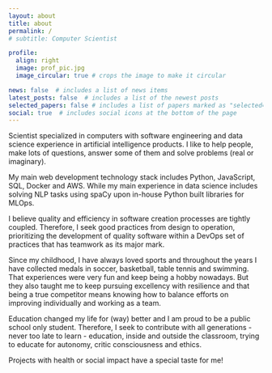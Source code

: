 ```yaml
---
layout: about
title: about
permalink: /
# subtitle: Computer Scientist

profile:
  align: right
  image: prof_pic.jpg
  image_circular: true # crops the image to make it circular

news: false  # includes a list of news items
latest_posts: false  # includes a list of the newest posts
selected_papers: false # includes a list of papers marked as "selected={true}"
social: true  # includes social icons at the bottom of the page
---
```


Scientist specialized in computers with software engineering and data science experience in artificial intelligence products. I like to help people, make lots of questions, answer some of them and solve problems (real or imaginary).


My main web development technology stack includes Python, JavaScript, SQL, Docker and AWS. While my main experience in data science includes solving NLP tasks using spaCy upon in-house Python built libraries for MLOps.


I believe quality and efficiency in software creation processes are tightly coupled. Therefore, I seek good practices from design to operation, prioritizing the development of quality software within a DevOps set of practices that has teamwork as its major mark.


Since my childhood, I have always loved sports and throughout the years I have collected medals in soccer, basketball, table tennis and swimming. That experiences were very fun and keep being a hobby nowadays. But they also taught me to keep pursuing excellency with resilience and that being a true competitor means knowing how to balance efforts on improving individually and working as a team.


Education changed my life for (way) better and I am proud to be a public school only student. Therefore, I seek to contribute with all generations - never too late to learn - education, inside and outside the classroom, trying to educate for autonomy, critic consciousness and ethics.


Projects with health or social impact have a special taste for me!

<!-- Write your biography here. Tell the world about yourself. Link to your favorite [subreddit](http://reddit.com). You can put a picture in, too. The code is already in, just name your picture `prof_pic.jpg` and put it in the `img/` folder.

Put your address / P.O. box / other info right below your picture. You can also disable any of these elements by editing `profile` property of the YAML header of your `_pages/about.md`. Edit `_bibliography/papers.bib` and Jekyll will render your [publications page](/al-folio/publications/) automatically.

Link to your social media connections, too. This theme is set up to use [Font Awesome icons](http://fortawesome.github.io/Font-Awesome/) and [Academicons](https://jpswalsh.github.io/academicons/), like the ones below. Add your Facebook, Twitter, LinkedIn, Google Scholar, or just disable all of them. -->
